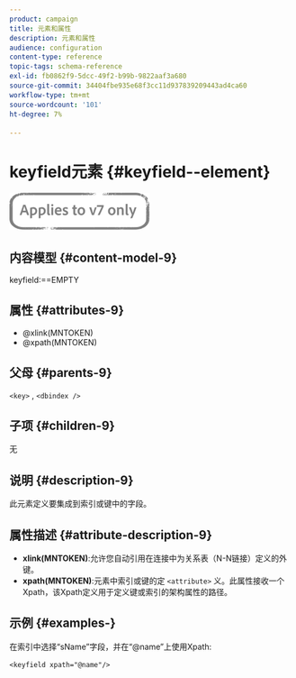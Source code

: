```yaml
---
product: campaign
title: 元素和属性
description: 元素和属性
audience: configuration
content-type: reference
topic-tags: schema-reference
exl-id: fb0862f9-5dcc-49f2-b99b-9822aaf3a680
source-git-commit: 34404fbe935e68f3cc11d937839209443ad4ca60
workflow-type: tm+mt
source-wordcount: '101'
ht-degree: 7%

---
```


# keyfield元素 {#keyfield--element}

![](../../../assets/v7-only.svg)

## 内容模型 {#content-model-9}

keyfield:==EMPTY

## 属性 {#attributes-9}

* @xlink(MNTOKEN)
* @xpath(MNTOKEN)

## 父母 {#parents-9}

`<key>`  ,  `<dbindex />`

## 子项 {#children-9}

无

## 说明 {#description-9}

此元素定义要集成到索引或键中的字段。

## 属性描述 {#attribute-description-9}

* **xlink(MNTOKEN)**:允许您自动引用在连接中为关系表（N-N链接）定义的外键。
* **xpath(MNTOKEN)**:元素中索引或键的定 `<attribute>`  义。此属性接收一个Xpath，该Xpath定义用于定义键或索引的架构属性的路径。

## 示例 {#examples-}

在索引中选择“sName”字段，并在“@name”上使用Xpath:

```
<keyfield xpath="@name"/>
```
